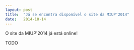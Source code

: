 ```yaml
---
layout: post
title:  "Já se encontra disponível o site da MIUP'2014"
date:   2014-10-14
---
```


O site da MIUP'2014 já está online!

TODO
